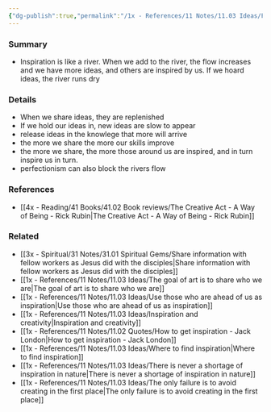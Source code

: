 ```yaml
---
{"dg-publish":true,"permalink":"/1x - References/11 Notes/11.03 Ideas/Feed the river of inspiration/","title":"Feed the river of inspiration","created":"2023-03-26T18:37:29.000+03:00","updated":"2024-02-14T20:18:32.284+03:00"}
---
```



### Summary
- Inspiration is like a river.  When we add to the river, the flow increases and we have more ideas, and others are inspired by us. If we hoard ideas, the river runs dry

### Details
- When we share ideas, they are replenished
- If we hold our ideas in, new ideas are slow to appear
- release ideas in the knowlege that more will arrive
- the more we share the more our skills improve
- the more we share, the more those around us are inspired, and in turn inspire us in turn.
- perfectionism can also block the rivers flow

### References
- [[4x - Reading/41 Books/41.02 Book reviews/The Creative Act - A Way of Being - Rick Rubin\|The Creative Act - A Way of Being - Rick Rubin]]

### Related
- [[3x - Spiritual/31 Notes/31.01 Spiritual Gems/Share information with fellow workers as Jesus did with the disciples\|Share information with fellow workers as Jesus did with the disciples]]
- [[1x - References/11 Notes/11.03 Ideas/The goal of art is to share who we are\|The goal of art is to share who we are]]
- [[1x - References/11 Notes/11.03 Ideas/Use those who are ahead of us as inspiration\|Use those who are ahead of us as inspiration]]
- [[1x - References/11 Notes/11.03 Ideas/Inspiration and creativity\|Inspiration and creativity]]
- [[1x - References/11 Notes/11.02 Quotes/How to get inspiration - Jack London\|How to get inspiration - Jack London]]
- [[1x - References/11 Notes/11.03 Ideas/Where to find inspiration\|Where to find inspiration]]
- [[1x - References/11 Notes/11.03 Ideas/There is never a shortage of inspiration in nature\|There is never a shortage of inspiration in nature]]
- [[1x - References/11 Notes/11.03 Ideas/The only failure is to avoid creating in the first place\|The only failure is to avoid creating in the first place]]